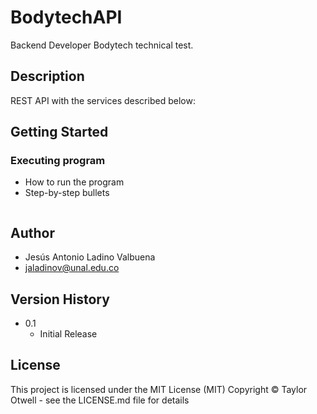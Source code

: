 # BodytechAPI

Backend Developer Bodytech technical test.

## Description

REST API with the services described below:



## Getting Started


### Executing program

* How to run the program
* Step-by-step bullets

```

```

## Author

* Jesús Antonio Ladino Valbuena
* jaladinov@unal.edu.co

## Version History

* 0.1
    * Initial Release

## License

This project is licensed under the MIT License (MIT) Copyright © Taylor Otwell - see the LICENSE.md file for details
